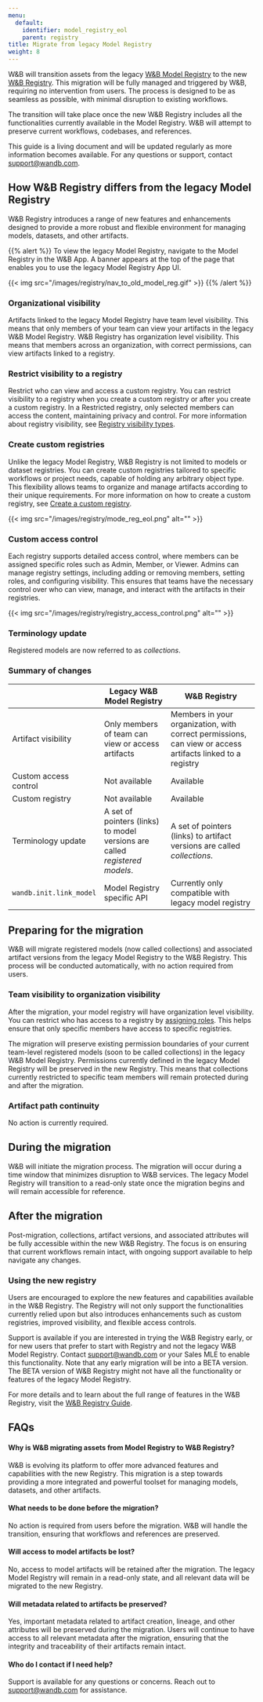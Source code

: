 ```yaml
---
menu:
  default:
    identifier: model_registry_eol
    parent: registry
title: Migrate from legacy Model Registry
weight: 8
---
```


W&B will transition assets from the legacy [W&B Model Registry](../model_registry/intro/) to the new [W&B Registry](./intro/). This migration will be fully managed and triggered by W&B, requiring no intervention from users. The process is designed to be as seamless as possible, with minimal disruption to existing workflows.

The transition will take place once the new W&B Registry includes all the functionalities currently available in the Model Registry. W&B will attempt to preserve current workflows, codebases, and references.

This guide is a living document and will be updated regularly as more information becomes available. For any questions or support, contact support@wandb.com.

## How W&B Registry differs from the legacy Model Registry

W&B Registry introduces a range of new features and enhancements designed to provide a more robust and flexible environment for managing models, datasets, and other artifacts.

{{% alert %}}
To view the legacy Model Registry, navigate to the Model Registry in the W&B App. A banner appears at the top of the page that enables you to use the legacy Model Registry App UI.

{{< img src="/images/registry/nav_to_old_model_reg.gif" >}}
{{% /alert %}}

### Organizational visibility
Artifacts linked to the legacy Model Registry have team level visibility. This means that only members of your team can view your artifacts in the legacy W&B Model Registry. W&B Registry has organization level visibility. This means that members across an organization, with correct permissions, can view artifacts linked to a registry.


### Restrict visibility to a registry
Restrict who can view and access a custom registry. You can restrict visibility to a registry when you create a custom registry or after you create a custom registry. In a Restricted registry, only selected members can access the content, maintaining privacy and control. For more information about registry visibility, see [Registry visibility types](./configure_registry.md#registry-visibility-types).

### Create custom registries
Unlike the legacy Model Registry, W&B Registry is not limited to models or dataset registries. You can create custom registries tailored to specific workflows or project needs, capable of holding any arbitrary object type. This flexibility allows teams to organize and manage artifacts according to their unique requirements. For more information on how to create a custom registry, see [Create a custom registry](./create_registry/).  

{{< img src="/images/registry/mode_reg_eol.png" alt="" >}}

### Custom access control
Each registry supports detailed access control, where members can be assigned specific roles such as Admin, Member, or Viewer. Admins can manage registry settings, including adding or removing members, setting roles, and configuring visibility. This ensures that teams have the necessary control over who can view, manage, and interact with the artifacts in their registries.

{{< img src="/images/registry/registry_access_control.png" alt="" >}}

### Terminology update
Registered models are now referred to as *collections*. 


### Summary of changes

|               | Legacy W&B Model Registry | W&B Registry |
| -----         | ----- | ----- |
| Artifact visibility| Only members of team can view or access artifacts | Members in your organization, with correct permissions, can view or access artifacts linked to a registry  |
| Custom access control | Not available | Available |
| Custom registry | Not available | Available |
| Terminology update | A set of pointers (links) to model versions are called *registered models*. | A set of pointers (links) to artifact versions are called *collections*. | 
| `wandb.init.link_model` | Model Registry specific API | Currently only compatible with legacy model registry |


## Preparing for the migration

W&B will migrate registered models (now called collections) and associated artifact versions from the legacy Model Registry to the W&B Registry. This process will be conducted automatically, with no action required from users.

### Team visibility to organization visibility

After the migration, your model registry will have organization level visibility. You can restrict who has access to a registry by [assigning roles](./configure_registry/). This helps ensure that only specific members have access to specific registries.

The migration will preserve existing permission boundaries of your current team-level registered models (soon to be called collections) in the legacy W&B Model Registry. Permissions currently defined in the legacy Model Registry will be preserved in the new Registry. This means that collections currently restricted to specific team members will remain protected during and after the migration. 

### Artifact path continuity

No action is currently required.

## During the migration

W&B will initiate the migration process. The migration will occur during a time window that minimizes disruption to W&B services. The legacy Model Registry will transition to a read-only state once the migration begins and will remain accessible for reference.

## After the migration

Post-migration, collections, artifact versions, and associated attributes will be fully accessible within the new W&B Registry. The focus is on ensuring that current workflows remain intact, with ongoing support available to help navigate any changes.

### Using the new registry

Users are encouraged to explore the new features and capabilities available in the W&B Registry. The Registry will not only support the functionalities currently relied upon but also introduces enhancements such as custom registries, improved visibility, and flexible access controls.

Support is available if you are interested in trying the W&B Registry early, or for new users that prefer to start with Registry and not the legacy W&B Model Registry. Contact support@wandb.com or your Sales MLE to enable this functionality. Note that any early migration will be into a BETA version. The BETA version of W&B Registry might not have all the functionality or features of the legacy Model Registry.

For more details and to learn about the full range of features in the W&B Registry, visit the [W&B Registry Guide](./intro/).

## FAQs

#### Why is W&B migrating assets from Model Registry to W&B Registry?

W&B is evolving its platform to offer more advanced features and capabilities with the new Registry. This migration is a step towards providing a more integrated and powerful toolset for managing models, datasets, and other artifacts.

#### What needs to be done before the migration?

No action is required from users before the migration. W&B will handle the transition, ensuring that workflows and references are preserved.

#### Will access to model artifacts be lost?

No, access to model artifacts will be retained after the migration. The legacy Model Registry will remain in a read-only state, and all relevant data will be migrated to the new Registry.

#### Will metadata related to artifacts be preserved?

Yes, important metadata related to artifact creation, lineage, and other attributes will be preserved during the migration. Users will continue to have access to all relevant metadata after the migration, ensuring that the integrity and traceability of their artifacts remain intact.

#### Who do I contact if I need help?

Support is available for any questions or concerns. Reach out to support@wandb.com for assistance.